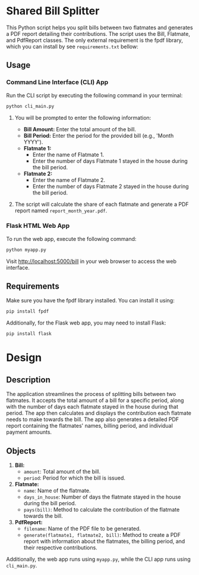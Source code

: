 # Shared Bill Splitter

This Python script helps you split bills between two flatmates and generates a PDF report detailing their contributions.
The script uses the Bill, Flatmate, and PdfReport classes.
The only external requirement is the fpdf library, which you can install by see `requirements.txt` bellow:

## Usage

### Command Line Interface (CLI) App

Run the CLI script by executing the following command in your terminal:

```bash
python cli_main.py
```

1. You will be prompted to enter the following information:

   - **Bill Amount:** Enter the total amount of the bill.
   - **Bill Period:** Enter the period for the provided bill (e.g., 'Month YYYY').
   - **Flatmate 1:**
       - Enter the name of Flatmate 1.
       - Enter the number of days Flatmate 1 stayed in the house during the bill period.
   - **Flatmate 2:**
       - Enter the name of Flatmate 2.
       - Enter the number of days Flatmate 2 stayed in the house during the bill period.

2. The script will calculate the share of each flatmate and generate a PDF report named `report_month_year.pdf`.

### Flask HTML Web App

To run the web app, execute the following command:

```bash
python myapp.py
```

Visit [http://localhost:5000/bill](http://localhost:5000/bill) in your web browser to access the web interface.

## Requirements

Make sure you have the fpdf library installed. You can install it using:

```bash
pip install fpdf
```

Additionally, for the Flask web app, you may need to install Flask:

```bash
pip install flask
```

# Design

## Description

The application streamlines the process of splitting bills between two flatmates. It accepts the total amount of a bill for a specific period, along with the number of days each flatmate stayed in the house during that period. The app then calculates and displays the contribution each flatmate needs to make towards the bill. The app also generates a detailed PDF report containing the flatmates' names, billing period, and individual payment amounts.

## Objects

1. **Bill:**
   - `amount`: Total amount of the bill.
   - `period`: Period for which the bill is issued.
2. **Flatmate:**
   - `name`: Name of the flatmate.
   - `days_in_house`: Number of days the flatmate stayed in the house during the bill period.
   - `pays(bill)`: Method to calculate the contribution of the flatmate towards the bill.
3. **PdfReport:**
   - `filename`: Name of the PDF file to be generated.
   - `generate(flatmate1, flatmate2, bill)`: Method to create a PDF report with information about the flatmates, the billing period, and their respective contributions.

Additionally, the web app runs using `myapp.py`, while the CLI app runs using `cli_main.py`.